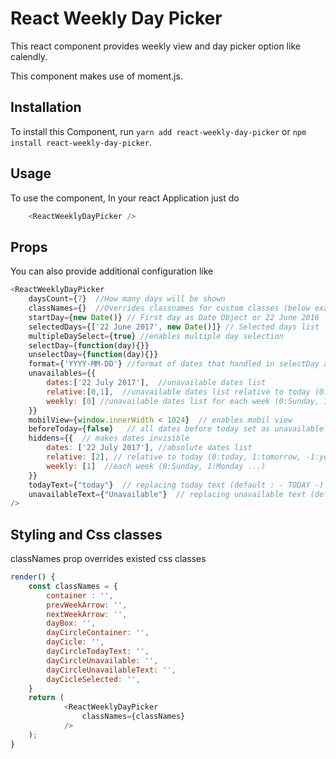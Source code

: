 # React Weekly Day Picker

This react component provides weekly view and day picker option like calendly.

This component makes use of moment.js.


## Installation

To install this Component, run `yarn add react-weekly-day-picker` or `npm install react-weekly-day-picker`.


## Usage

To use the component, In your react Application just do

```javascript
	<ReactWeeklyDayPicker />
```

## Props

You can also provide additional configuration like

```javascript
<ReactWeeklyDayPicker
	daysCount={7}  //How many days will be shown
	classNames={}  //Overrides classnames for custom classes (below example)
	startDay={new Date()} // First day as Date Object or 22 June 2016
	selectedDays={['22 June 2017', new Date()]} // Selected days list
	multipleDaySelect={true} //enables multiple day selection
	selectDay={function(day){}}
	unselectDay={function(day){}}
	format={'YYYY-MM-DD'} //format of dates that handled in selectDay and unselectDay functions
	unavailables={{
		dates:['22 July 2017'],  //unavailable dates list
		relative:[0,1],  //unavailable dates list relative to today (0:today, 1:tomorrow, -1:yesterday)
		weekly: [0] //unavailable dates list for each week (0:Sunday, 1:Monday ...)
	}}
	mobilView={window.innerWidth < 1024}  // enables mobil view
	beforeToday={false}   // all dates before today set as unavailable (default:true)
	hiddens={{  // makes dates invisible
		dates: ['22 July 2017'], //absolute dates list
		relative: [2], // relative to today (0:today, 1:tomorrow, -1:yesterday)
		weekly: [1]  //each week (0:Sunday, 1:Monday ...)
	}}
	todayText={"today"}  // replacing today text (default : - TODAY -)
	unavailableText={"Unavailable"}  // replacing unavailable text (default: unavailable )
/>
```


## Styling and Css classes

classNames prop overrides existed css classes

```javascript
render() {
	const classNames = {
		container : '',
		prevWeekArrow: '',
		nextWeekArrow: '',
		dayBox: '',
		dayCircleContainer: '',
		dayCicle: '',
		dayCircleTodayText: '',
		dayCircleUnavailable: '',
		dayCircleUnavailableText: '',
		dayCicleSelected: '',
	}
	return (
			<ReactWeeklyDayPicker
				classNames={classNames}
			/>
	);
}
```
